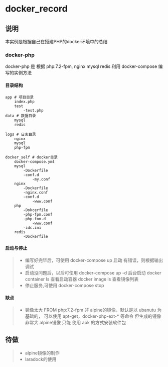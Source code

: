 # docker_record

## 说明
本实例是根据自己在搭建PHP的docker环境中的总结

### docker-php
docker-php 是 根据 
php:7.2-fpm, nginx mysql redis
利用 docker-compose 编写的实例方法


#### 目录结构

```
app # 项目目录
	index.php
	test
		-test.php
data # 数据目录
	mysql
	redis

logs # 日志目录
	nginx
	mysql
	php-fpm

docker_self # docker目录
	docker-compose.yml
	mysql
		-Dockerfile
		-conf.d
			-my.conf
	nginx
		-Dockerfile
		-nginx.conf
		-conf.d
			-www.conf
	php
		-Dokcerfile
		-php-fpm.conf
		-php-fom.d
			-www.conf
		-idc.ini
	redis
		-Dockerfile
```



#### 启动与停止

>* 编写好完毕后，可使用 docker-compose up 启动
   有错误，则根据输出调试
>* 启动没问题后，以后可使用 docker-compose up -d 后台启动
   docker container ls 查看启动容器
   docker image ls 查看镜像列表
>* 停止服务,可使用 docker-compose stop

#### 缺点

>* 镜像太大
FROM php:7.2-fpm
非 alpine的镜像，默认是以 ubanutu 为基础的，
可以使用 apt-get，docker-php-ext-* 等命令
但生成的镜像 非常大
alpine镜像 只能 使用 apk 的方式安装软件包


## 待做
>* alpine镜像的制作
>* laradock的使用



